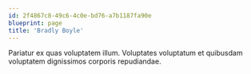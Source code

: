 ```yaml
---
id: 2f4867c8-49c6-4c0e-bd76-a7b1187fa90e
blueprint: page
title: 'Bradly Boyle'
---
```

Pariatur ex quas voluptatem illum. Voluptates voluptatum et quibusdam voluptatem dignissimos corporis repudiandae.